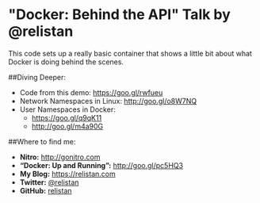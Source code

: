# "Docker: Behind the API" Talk by @relistan

This code sets up a really basic container that shows a little bit about what Docker is doing behind the scenes.

##Diving Deeper:
 * Code from this demo: https://goo.gl/rwfueu
 * Network Namespaces in Linux: http://goo.gl/o8W7NQ
 * User Namespaces in Docker: 
    * https://goo.gl/q9qK11
    * http://goo.gl/m4a90G

##Where to find me:
 * **Nitro:** http://gonitro.com
 * **“Docker: Up and Running”:** http://goo.gl/pc5HQ3
 * **My Blog:** https://relistan.com
 * **Twitter:** [@relistan](http://twitter.com/@relistan)
 * **GitHub:** [relistan](https://github.com/relistan)
